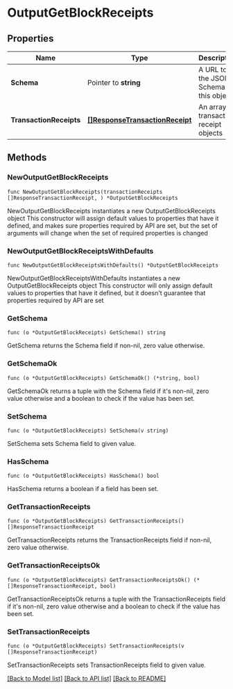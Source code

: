 # OutputGetBlockReceipts

## Properties

Name | Type | Description | Notes
------------ | ------------- | ------------- | -------------
**Schema** | Pointer to **string** | A URL to the JSON Schema for this object. | [optional] [readonly] 
**TransactionReceipts** | [**[]ResponseTransactionReceipt**](ResponseTransactionReceipt.md) | An array of transaction receipt objects | 

## Methods

### NewOutputGetBlockReceipts

`func NewOutputGetBlockReceipts(transactionReceipts []ResponseTransactionReceipt, ) *OutputGetBlockReceipts`

NewOutputGetBlockReceipts instantiates a new OutputGetBlockReceipts object
This constructor will assign default values to properties that have it defined,
and makes sure properties required by API are set, but the set of arguments
will change when the set of required properties is changed

### NewOutputGetBlockReceiptsWithDefaults

`func NewOutputGetBlockReceiptsWithDefaults() *OutputGetBlockReceipts`

NewOutputGetBlockReceiptsWithDefaults instantiates a new OutputGetBlockReceipts object
This constructor will only assign default values to properties that have it defined,
but it doesn't guarantee that properties required by API are set

### GetSchema

`func (o *OutputGetBlockReceipts) GetSchema() string`

GetSchema returns the Schema field if non-nil, zero value otherwise.

### GetSchemaOk

`func (o *OutputGetBlockReceipts) GetSchemaOk() (*string, bool)`

GetSchemaOk returns a tuple with the Schema field if it's non-nil, zero value otherwise
and a boolean to check if the value has been set.

### SetSchema

`func (o *OutputGetBlockReceipts) SetSchema(v string)`

SetSchema sets Schema field to given value.

### HasSchema

`func (o *OutputGetBlockReceipts) HasSchema() bool`

HasSchema returns a boolean if a field has been set.

### GetTransactionReceipts

`func (o *OutputGetBlockReceipts) GetTransactionReceipts() []ResponseTransactionReceipt`

GetTransactionReceipts returns the TransactionReceipts field if non-nil, zero value otherwise.

### GetTransactionReceiptsOk

`func (o *OutputGetBlockReceipts) GetTransactionReceiptsOk() (*[]ResponseTransactionReceipt, bool)`

GetTransactionReceiptsOk returns a tuple with the TransactionReceipts field if it's non-nil, zero value otherwise
and a boolean to check if the value has been set.

### SetTransactionReceipts

`func (o *OutputGetBlockReceipts) SetTransactionReceipts(v []ResponseTransactionReceipt)`

SetTransactionReceipts sets TransactionReceipts field to given value.



[[Back to Model list]](../README.md#documentation-for-models) [[Back to API list]](../README.md#documentation-for-api-endpoints) [[Back to README]](../README.md)


